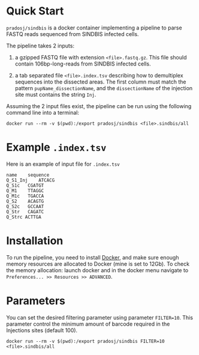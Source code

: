 
# Quick Start

`pradosj/sindbis` is a docker container implementing a pipeline to parse FASTQ reads sequenced from SINDBIS infected cells.

The pipeline takes 2 inputs:

  1. a gzipped FASTQ file with extension `<file>.fastq.gz`. This file should contain 106bp-long-reads from SINDBIS infected cells.
  
  2. a tab separated file `<file>.index.tsv` describing how to demultiplex sequences into the dissected areas. The first column must match the pattern `pupName_dissectionName`, and the `dissectionName` of the injection site must contains the string `Inj`. 
  

Assuming the 2 input files exist, the pipeline can be run using the following command line into a terminal:
```
docker run --rm -v $(pwd):/export pradosj/sindbis <file>.sindbis/all
```

# Example `.index.tsv`
Here is an example of input file for `.index.tsv`
```
name	sequence
Q_S1_Inj	ATCACG
Q_S1c	CGATGT
Q_M1	TTAGGC
Q_M1c	TGACCA
Q_S2	ACAGTG
Q_S2c	GCCAAT
Q_Str	CAGATC
Q_Strc ACTTGA
```


# Installation

To run the pipeline, you need to install [Docker](https://www.docker.com/get-started), and make sure enough memory resources are allocated to Docker (mine is set to 12Gb). To check the memory allocation: launch docker and in the docker menu navigate to `Preferences... >> Resources >> ADVANCED`.


# Parameters
You can set the desired filtering parameter using parameter `FILTER=10`. This parameter control the minimum amount of barcode required in the Injections sites (default 100).
```
docker run --rm -v $(pwd):/export pradosj/sindbis FILTER=10 <file>.sindbis/all
```






